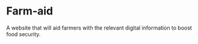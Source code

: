 # Farm-aid
A website that will aid farmers with the relevant digital information to boost food security.
